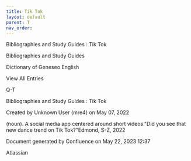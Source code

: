 ```yaml
---
title: Tik Tok
layout: default
parent: T
nav_order:
---
```


Bibliographies and Study Guides : Tik Tok

Bibliographies and Study Guides

Dictionary of Geneseo English

View All Entries

Q-T

Bibliographies and Study Guides : Tik Tok

Created by  Unknown User (mre4) on May 07, 2022

(noun). A social media app centered around short videos.&quot;Did you see that new dance trend on Tik Tok?&quot;Edmond, S-Z, 2022

Document generated by Confluence on May 22, 2023 12:37

Atlassian
